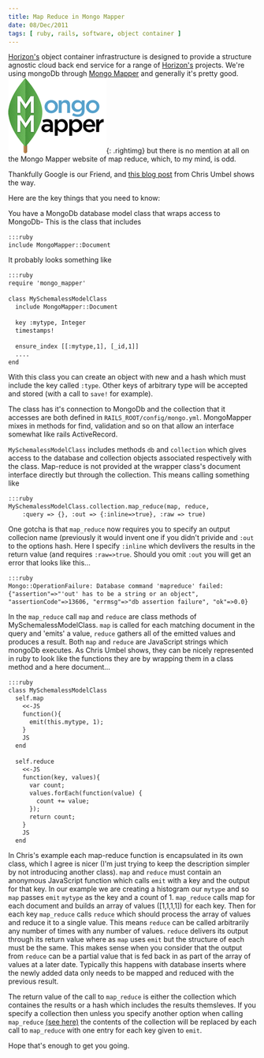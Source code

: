 ```yaml
--- 
title: Map Reduce in Mongo Mapper
date: 08/Dec/2011
tags: [ ruby, rails, software, object container ]
---
```


[Horizon's][hr] object container infrastructure is designed to provide a structure agnostic cloud back end service for a range of [Horizon's][hr] projects.  We're using mongoDb through [Mongo Mapper][mm] and generally it's pretty good.
![Mongo Mapper](/img/mongomapper.png){: .rightimg} but there is no mention at all on the Mongo Mapper website of map reduce, which, to my mind, is odd.

Thankfully Google is our Friend, and [this blog post](http://www.chrisumbel.com/article/map_reduce_mongodb_mongomapper_rails) from Chris Umbel shows the way.

Here are the key things that you need to know:

You have a MongoDb database model class that wraps access to MongoDb- This is the class that includes

    :::ruby
    include MongoMapper::Document

It probably looks something like

    :::ruby
    require 'mongo_mapper'

    class MySchemalessModelClass
      include MongoMapper::Document

      key :mytype, Integer
      timestamps!

      ensure_index [[:mytype,1], [_id,1]]
      ....
    end

With this class you can create an object with new and a hash which must include the key called `:type`.  Other keys of arbitrary type will be accepted and stored (with a call to `save!` for example).

The class has it's connection to MongoDb and the collection that it accesses are both defined in `RAILS_ROOT/config/mongo.yml`.  MongoMapper mixes in methods for find, validation and so on that allow an interface somewhat like rails ActiveRecord.

`MySchemalessModelClass` includes methods `db` and `collection` which gives access to the database and collection objects associated respectively with the class.  Map-reduce is not provided at the wrapper class's document interface directly but through the collection. This means calling something like

    :::ruby
    MySchemalessModelClass.collection.map_reduce(map, reduce, 
        :query => {}, :out => {:inline=>true}, :raw => true)

One gotcha is that `map_reduce` now requires you to specify an output collecion name (previously it would invent one if you didn't privide and `:out` to the options hash.  Here I specify `:inline` which devlivers the results in the return value (and requires `:raw=>true`. Should you omit `:out` you will get an error that looks like this...

    :::ruby
    Mongo::OperationFailure: Database command 'mapreduce' failed:
    {"assertion"=>"'out' has to be a string or an object",
    "assertionCode"=>13606, "errmsg"=>"db assertion failure", "ok"=>0.0}
    

In the `map_reduce` call `map` and `reduce` are class methods of MySchemalessModelClass.  `map` is called for each matching document in the query and 'emits' a value, `reduce` gathers all of the emitted values and produces a result.  Both `map` and `reduce` are JavaScript strings which mongoDb executes. As Chris Umbel shows,  they can be nicely represented in ruby to look like the functions they are by wrapping them in a class method and a here document...

    :::ruby
    class MySchemalessModelClass
      self.map
        <<-JS
        function(){
          emit(this.mytype, 1);
        }
        JS
      end

      self.reduce
        <<-JS
        function(key, values){
          var count;
          values.forEach(function(value) {
            count += value;
          });
          return count;
        }
        JS
      end


In Chris's example each map-reduce function is encapsulated in its own class, which I agree is nicer (I'm just trying to keep the description simpler by not introducing another class).  `map` and `reduce` must contain an anonymous JavaScript function which calls `emit` with a key and the output for that key.  In our example we are creating a histogram our `mytype` and so `map` passes `emit` `mytype` as the key and a count of 1.  `map_reduce` calls map for each document and builds an array of values ([1,1,1,1]) for each key.  Then for each key `map_reduce` calls `reduce` which should process the array of values and reduce it to a single value.  This means `reduce` can be called arbitrarily any number of times with any number of values. `reduce` delivers its output through its return value where as `map` uses `emit` but the structure of each must be the same.  This makes sense when you consider that the output from `reduce` can be a partial value that is fed back in as part of the array of values at a later date.  Typically this happens with database inserts where the newly added data only needs to be mapped and reduced with the previous result.

The return value of the call to `map_reduce` is either the collection which containes the results or a hash which includes the results themsleves.  If you specify a collection then unless you specify another option when calling `map_reduce` [(see here)](http://www.mongodb.org/display/DOCS/MapReduce#MapReduce-Outputoptions) the contents of the collection will be replaced by each call to `map_reduce` with one entry for each key given to `emit`.

Hope that's enough to get you going.


[hr]: http://www.horizon.ac.uk/Home
[mm]: http://mongomapper.com/documentation/plugins/querying.html

